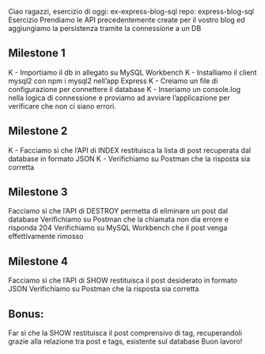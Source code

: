 Ciao ragazzi, esercizio di oggi: ex-express-blog-sql
repo: express-blog-sql
Esercizio
Prendiamo le API precedentemente create per il vostro blog ed aggiungiamo la persistenza tramite la connessione a un DB

## Milestone 1

K - Importiamo il db in allegato su MySQL Workbench
K - Installiamo il client mysql2 con npm i mysql2 nell’app Express
K - Creiamo un file di configurazione per connettere il database
K - Inseriamo un console.log nella logica di connessione e proviamo ad avviare l’applicazione per verificare che non ci siano errori.

## Milestone 2

K - Facciamo sì che l’API di INDEX restituisca la lista di post recuperata dal database in formato JSON
K - Verifichiamo su Postman che la risposta sia corretta

## Milestone 3

Facciamo sì che l’API di DESTROY permetta di eliminare un post dal database
Verifichiamo su Postman che la chiamata non dia errore e risponda 204
Verifichiamo su MySQL Workbench che il post venga effettivamente rimosso

## Milestone 4

Facciamo sì che l’API di SHOW restituisca il post desiderato in formato JSON
Verifichiamo su Postman che la risposta sia corretta

## Bonus:

Far sì che la SHOW restituisca il post comprensivo di tag, recuperandoli grazie alla relazione tra post e tags, esistente sul database
Buon lavoro!
